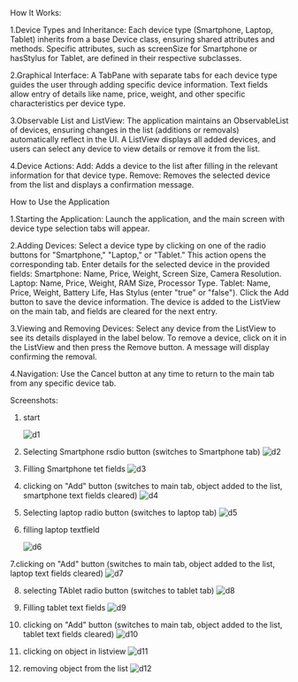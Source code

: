 How It Works:

1.Device Types and Inheritance:
  Each device type (Smartphone, Laptop, Tablet) inherits from a base Device class, ensuring shared attributes and methods.
  Specific attributes, such as screenSize for Smartphone or hasStylus for Tablet, are defined in their respective subclasses.

2.Graphical Interface:
A TabPane with separate tabs for each device type guides the user through adding specific device information.
Text fields allow entry of details like name, price, weight, and other specific characteristics per device type.

3.Observable List and ListView:
The application maintains an ObservableList of devices, ensuring changes in the list (additions or removals) automatically reflect in the UI.
A ListView displays all added devices, and users can select any device to view details or remove it from the list.

4.Device Actions:
Add: Adds a device to the list after filling in the relevant information for that device type.
Remove: Removes the selected device from the list and displays a confirmation message.

How to Use the Application

1.Starting the Application:
Launch the application, and the main screen with device type selection tabs will appear.

2.Adding Devices:
Select a device type by clicking on one of the radio buttons for "Smartphone," "Laptop," or "Tablet." This action opens the corresponding tab.
Enter details for the selected device in the provided fields:
Smartphone: Name, Price, Weight, Screen Size, Camera Resolution.
Laptop: Name, Price, Weight, RAM Size, Processor Type.
Tablet: Name, Price, Weight, Battery Life, Has Stylus (enter "true" or "false").
Click the Add button to save the device information. The device is added to the ListView on the main tab, and fields are cleared for the next entry.

3.Viewing and Removing Devices:
Select any device from the ListView to see its details displayed in the label below.
To remove a device, click on it in the ListView and then press the Remove button. A message will display confirming the removal.

4.Navigation:
Use the Cancel button at any time to return to the main tab from any specific device tab.

Screenshots:
1. start
   
   ![d1](https://github.com/user-attachments/assets/054946fa-6a0a-4e96-aa2c-db2452e79fee)
2. Selecting Smartphone rsdio button (switches to Smartphone tab)
  ![d2](https://github.com/user-attachments/assets/929fde94-474d-4097-b415-49feb075cfc9)
3. Filling Smartphone tet fields
   ![d3](https://github.com/user-attachments/assets/3ec2ff3a-7dd8-48cf-9ae1-59c4e30bb4a3)
4. clicking on "Add" button (switches to main tab, object added to the list, smartphone text fields cleared)
   ![d4](https://github.com/user-attachments/assets/c5f9fed6-732e-429f-8484-7461065bb522)
5. Selecting laptop radio button (switches to laptop tab)
   ![d5](https://github.com/user-attachments/assets/7c56c831-e189-4057-820c-6f3e91cd738a)
6. filling laptop textfield
   
   ![d6](https://github.com/user-attachments/assets/aad6422e-2b5e-4653-a4b4-a618f4cddc4c)
   
7.clicking on "Add" button (switches to main tab, object added to the list, laptop text fields cleared)
  ![d7](https://github.com/user-attachments/assets/033f2948-0c0e-4e71-ac6c-c0446876fed7)

8. selecting TAblet radio button (switches to tablet tab)
   ![d8](https://github.com/user-attachments/assets/fe7b3b4c-869d-4224-99e0-ff7a62fc8be0)

9. Filling tablet text fields
    ![d9](https://github.com/user-attachments/assets/db31b770-7cd9-4976-b170-164c6e862dd2)

10. clicking on "Add" button (switches to main tab, object added to the list, tablet text fields cleared)
    ![d10](https://github.com/user-attachments/assets/fe42573e-4a12-4f4c-b79e-4bdc00ada7e2)

11.  clicking on object in listview
  ![d11](https://github.com/user-attachments/assets/d0e84947-21a4-4efb-ba2e-eac2ce44bd92)

12. removing object from the list
    ![d12](https://github.com/user-attachments/assets/2ffca5c4-1705-4a43-ba15-012ec6d7ec7f)

  









